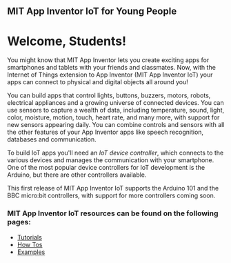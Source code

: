 ## MIT App Inventor IoT for Young People

# Welcome, Students!

You might know that MIT App Inventor lets you create exciting apps for
smartphones and tablets with your friends and classmates. Now, with
the Internet of Things extension to App Inventor (MIT App Inventor
IoT) your apps can connect to physical and digital
objects all around you!

You can build apps that control lights, buttons, buzzers, motors,
robots, electrical appliances and a growing universe of connected
devices.  You can use sensors to capture a wealth of data, including temperature, sound, light, color, moisture, motion, touch, heart rate, and many more, with support for new sensors appearing daily.  You can combine controls
and sensors with all the other features of your App Inventor apps like
speech recognition, databases and communication.

To build IoT apps you'll need an <em>IoT device controller</em>, which
connects to the various devices and manages the communication with your
smartphone.  One of the most popular device controllers for IoT
development is the Arduino, but there are other controllers
available.

This first release of MIT App Inventor IoT supports the Arduino 101
and the BBC micro:bit controllers, with support for more controllers coming soon.

### MIT App Inventor IoT resources can be found on the following pages:

-   [Tutorials](#/students/tutorials)
-   [How Tos](#/students/howtos)
-   [Examples](#/students/examples)
